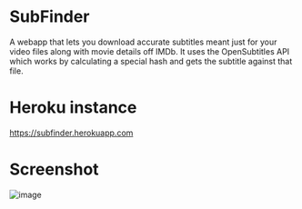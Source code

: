 # SubFinder

A webapp that lets you download accurate subtitles meant just for your video files along with movie details off IMDb. It uses the OpenSubtitles API which works by calculating a special hash and gets the subtitle against that file.

# Heroku instance

https://subfinder.herokuapp.com

# Screenshot
![image](https://user-images.githubusercontent.com/4872139/158033000-5cdb6921-8d3e-4d73-91cc-df97103ba684.png)
